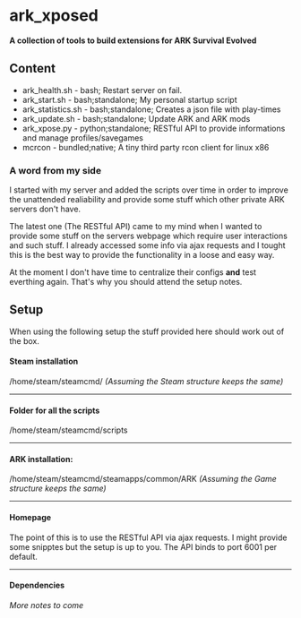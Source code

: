 # ark_xposed
**A collection of tools to build extensions for ARK Survival Evolved**

## Content
* ark_health.sh - bash; Restart server on fail.
* ark_start.sh - bash;standalone; My personal startup script
* ark_statistics.sh - bash;standalone; Creates a json file with play-times
* ark_update.sh - bash;standalone; Update ARK and ARK mods
* ark_xpose.py - python;standalone; RESTful API to provide informations and manage profiles/savegames
* mcrcon - bundled;native; A tiny third party rcon client for linux x86 

### A word from my side
I started with my server and added the scripts over time in order to improve the unattended realiability and provide some stuff which other private ARK servers don't have. 

The latest one (The RESTful API) came to my mind when I wanted to provide some stuff on the servers webpage which require user interactions and such stuff. I already accessed some info via ajax requests and I tought this is the best way to provide the functionality in a loose and easy way.

At the moment I don't have time to centralize their configs **and** test everthing again. That's why you should attend the setup notes.

## Setup
When using the following setup the stuff provided here should work out of the box.


#### Steam installation
/home/steam/steamcmd/
_(Assuming the Steam structure keeps the same)_

---

#### Folder for all the scripts
/home/steam/steamcmd/scripts

---

#### ARK installation:
/home/steam/steamcmd/steamapps/common/ARK
_(Assuming the Game structure keeps the same)_

---

#### Homepage
The point of this is to use the RESTful API via ajax requests.
I might provide some snipptes but the setup is up to you.
The API binds to port 6001 per default.

---

#### Dependencies
_More notes to come_
